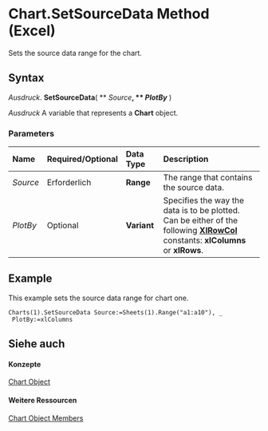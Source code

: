 
# Chart.SetSourceData Method (Excel)

Sets the source data range for the chart.


## Syntax

 _Ausdruck_. **SetSourceData**( ** _Source_**, ** _PlotBy_** )

 _Ausdruck_ A variable that represents a **Chart** object.


### Parameters



|**Name**|**Required/Optional**|**Data Type**|**Description**|
|:-----|:-----|:-----|:-----|
| _Source_|Erforderlich|**Range**|The range that contains the source data.|
| _PlotBy_|Optional|**Variant**|Specifies the way the data is to be plotted. Can be either of the following  **[XlRowCol](78f808d5-e5e4-bee8-93ae-d2589d854fe7.md)** constants: **xlColumns** or **xlRows**.|

## Example

This example sets the source data range for chart one.


```
Charts(1).SetSourceData Source:=Sheets(1).Range("a1:a10"), _ 
 PlotBy:=xlColumns
```


## Siehe auch


#### Konzepte


[Chart Object](179c32ce-49bd-6f36-ea12-89fb5443f3ea.md)
#### Weitere Ressourcen


[Chart Object Members](http://msdn.microsoft.com/library/a3f8ac44-02d6-6f3f-b5e0-23f4bd5d6baf%28Office.15%29.aspx)